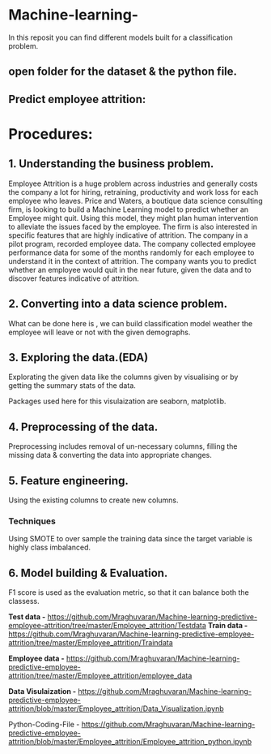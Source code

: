 # Machine-learning-
In this reposit you can find different models built for a classification problem.


## open folder for the dataset & the python file. 
## Predict employee attrition:

# Procedures: 

## 1. Understanding the business problem. 

Employee Attrition is a huge problem across industries and generally costs the company a lot for
hiring, retraining, productivity and work loss for each employee who leaves. Price and Waters, a
boutique data science consulting firm, is looking to build a Machine Learning model to predict
whether an Employee might quit. Using this model, they might plan human intervention to alleviate
the issues faced by the employee. The firm is also interested in specific features that are highly
indicative of attrition.
The company in a pilot program, recorded employee data. The company collected employee
performance data for some of the months randomly for each employee to understand it in the context of attrition.
The company wants you to predict whether an employee would quit in the near future, given the data and to discover features
indicative of attrition.


## 2. Converting into a data science problem. 

What can be done here is , we can build classification model weather the employee will leave or not with the given demographs.

## 3. Exploring the data.(EDA)

Explorating the given data like  the columns given by visualising or by getting the summary stats of the data.

Packages used here for this visulaization are seaborn, matplotlib. 

## 4. Preprocessing of the data. 

Preprocessing includes removal of un-necessary columns, filling the missing data & converting the data into appropriate changes.

## 5. Feature engineering. 

Using the existing columns to create new columns. 


### Techniques 

Using SMOTE to over sample the training data since the target variable is highly class imbalanced. 

## 6. Model building & Evaluation.

F1 score is used as the evaluation metric, so that it can balance both the classess. 

**Test data -** https://github.com/Mraghuvaran/Machine-learning-predictive-employee-attrition/tree/master/Employee_attrition/Testdata
**Train data -** https://github.com/Mraghuvaran/Machine-learning-predictive-employee-attrition/tree/master/Employee_attrition/Traindata

**Employee data -** https://github.com/Mraghuvaran/Machine-learning-predictive-employee-attrition/tree/master/Employee_attrition/employee_data 

**Data Visulaization -** https://github.com/Mraghuvaran/Machine-learning-predictive-employee-attrition/blob/master/Employee_attrition/Data_Visualization.ipynb

Python-Coding-File - https://github.com/Mraghuvaran/Machine-learning-predictive-employee-attrition/blob/master/Employee_attrition/Employee_attrition_python.ipynb

